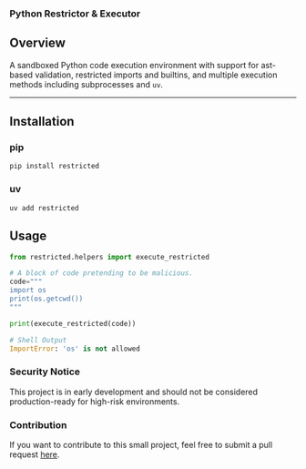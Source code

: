 ### Python Restrictor & Executor

## Overview
A sandboxed Python code execution environment with support for ast-based validation, restricted imports and builtins, and multiple execution methods including subprocesses and `uv`.

---
## Installation

### pip
```text
pip install restricted
```
### uv
```text
uv add restricted
```

## Usage
```python
from restricted.helpers import execute_restricted

# A block of code pretending to be malicious.
code="""
import os
print(os.getcwd())
"""

print(execute_restricted(code))

# Shell Output
ImportError: 'os' is not allowed
```

### Security Notice
This project is in early development and should not be considered production-ready for high-risk environments.

### Contribution
If you want to contribute to this small project, feel free to submit a
pull request [here](https://github.com/bimalpaudels/restricted).
